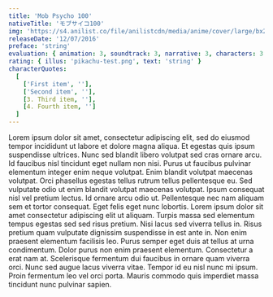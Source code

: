 ```yaml
---
title: 'Mob Psycho 100'
nativeTitle: 'モブサイコ100'
img: 'https://s4.anilist.co/file/anilistcdn/media/anime/cover/large/bx21507-BICFCVZY3xQb.jpg'
releaseDate: '12/07/2016'
preface: 'string'
evaluation: { animation: 3, soundtrack: 3, narrative: 3, characters: 3 }
rating: { illus: 'pikachu-test.png', text: 'string' }
characterQuotes:
  [
    ['First item', ''],
    ['Second item', ''],
    [3. Third item, ''],
    [4. Fourth item, '']
  ]
---
```


Lorem ipsum dolor sit amet, consectetur adipiscing elit, sed do eiusmod tempor incididunt ut labore et dolore magna aliqua. Et egestas quis ipsum suspendisse ultrices. Nunc sed blandit libero volutpat sed cras ornare arcu. Id faucibus nisl tincidunt eget nullam non nisi. Purus ut faucibus pulvinar elementum integer enim neque volutpat. Enim blandit volutpat maecenas volutpat. Orci phasellus egestas tellus rutrum tellus pellentesque eu. Sed vulputate odio ut enim blandit volutpat maecenas volutpat. Ipsum consequat nisl vel pretium lectus. Id ornare arcu odio ut.
Pellentesque nec nam aliquam sem et tortor consequat. Eget felis eget nunc lobortis. Lorem ipsum dolor sit amet consectetur adipiscing elit ut aliquam. Turpis massa sed elementum tempus egestas sed sed risus pretium. Nisi lacus sed viverra tellus in. Risus pretium quam vulputate dignissim suspendisse in est ante in. Non enim praesent elementum facilisis leo. Purus semper eget duis at tellus at urna condimentum. Dolor purus non enim praesent elementum. Consectetur a erat nam at. Scelerisque fermentum dui faucibus in ornare quam viverra orci. Nunc sed augue lacus viverra vitae. Tempor id eu nisl nunc mi ipsum. Proin fermentum leo vel orci porta. Mauris commodo quis imperdiet massa tincidunt nunc pulvinar sapien.

